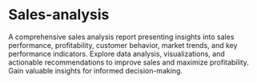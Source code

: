 # Sales-analysis
A comprehensive sales analysis report presenting insights into sales performance, profitability, customer behavior, market trends, and key performance indicators. Explore data analysis, visualizations, and actionable recommendations to improve sales and maximize profitability. Gain valuable insights for informed decision-making.
